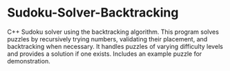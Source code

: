 # Sudoku-Solver-Backtracking
C++ Sudoku solver using the backtracking algorithm. This program solves puzzles by recursively trying numbers, validating their placement, and backtracking when necessary. It handles puzzles of varying difficulty levels and provides a solution if one exists. Includes an example puzzle for demonstration.

